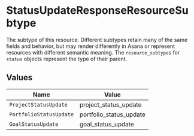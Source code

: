 # StatusUpdateResponseResourceSubtype

The subtype of this resource. Different subtypes retain many of the same fields and behavior, but may render differently in Asana or represent resources with different semantic meaning.
The `resource_subtype`s for `status` objects represent the type of their parent.


## Values

| Name                    | Value                   |
| ----------------------- | ----------------------- |
| `ProjectStatusUpdate`   | project_status_update   |
| `PortfolioStatusUpdate` | portfolio_status_update |
| `GoalStatusUpdate`      | goal_status_update      |